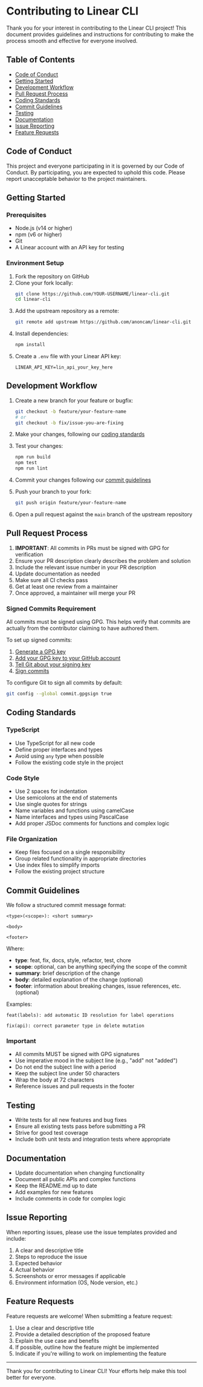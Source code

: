 # Contributing to Linear CLI

Thank you for your interest in contributing to the Linear CLI project! This document provides guidelines and instructions for contributing to make the process smooth and effective for everyone involved.

## Table of Contents

- [Code of Conduct](#code-of-conduct)
- [Getting Started](#getting-started)
- [Development Workflow](#development-workflow)
- [Pull Request Process](#pull-request-process)
- [Coding Standards](#coding-standards)
- [Commit Guidelines](#commit-guidelines)
- [Testing](#testing)
- [Documentation](#documentation)
- [Issue Reporting](#issue-reporting)
- [Feature Requests](#feature-requests)

## Code of Conduct

This project and everyone participating in it is governed by our Code of Conduct. By participating, you are expected to uphold this code. Please report unacceptable behavior to the project maintainers.

## Getting Started

### Prerequisites

- Node.js (v14 or higher)
- npm (v6 or higher)
- Git
- A Linear account with an API key for testing

### Environment Setup

1. Fork the repository on GitHub
2. Clone your fork locally:
   ```bash
   git clone https://github.com/YOUR-USERNAME/linear-cli.git
   cd linear-cli
   ```
3. Add the upstream repository as a remote:
   ```bash
   git remote add upstream https://github.com/anoncam/linear-cli.git
   ```
4. Install dependencies:
   ```bash
   npm install
   ```
5. Create a `.env` file with your Linear API key:
   ```
   LINEAR_API_KEY=lin_api_your_key_here
   ```

## Development Workflow

1. Create a new branch for your feature or bugfix:
   ```bash
   git checkout -b feature/your-feature-name
   # or
   git checkout -b fix/issue-you-are-fixing
   ```

2. Make your changes, following our [coding standards](#coding-standards)

3. Test your changes:
   ```bash
   npm run build
   npm test
   npm run lint
   ```

4. Commit your changes following our [commit guidelines](#commit-guidelines)

5. Push your branch to your fork:
   ```bash
   git push origin feature/your-feature-name
   ```

6. Open a pull request against the `main` branch of the upstream repository

## Pull Request Process

1. **IMPORTANT**: All commits in PRs must be signed with GPG for verification
2. Ensure your PR description clearly describes the problem and solution
3. Include the relevant issue number in your PR description
4. Update documentation as needed
5. Make sure all CI checks pass
6. Get at least one review from a maintainer
7. Once approved, a maintainer will merge your PR

### Signed Commits Requirement

All commits must be signed using GPG. This helps verify that commits are actually from the contributor claiming to have authored them.

To set up signed commits:

1. [Generate a GPG key](https://docs.github.com/en/authentication/managing-commit-signature-verification/generating-a-new-gpg-key)
2. [Add your GPG key to your GitHub account](https://docs.github.com/en/authentication/managing-commit-signature-verification/adding-a-new-gpg-key-to-your-github-account)
3. [Tell Git about your signing key](https://docs.github.com/en/authentication/managing-commit-signature-verification/telling-git-about-your-signing-key)
4. [Sign commits](https://docs.github.com/en/authentication/managing-commit-signature-verification/signing-commits)

To configure Git to sign all commits by default:
```bash
git config --global commit.gpgsign true
```

## Coding Standards

### TypeScript

- Use TypeScript for all new code
- Define proper interfaces and types
- Avoid using `any` type when possible
- Follow the existing code style in the project

### Code Style

- Use 2 spaces for indentation
- Use semicolons at the end of statements
- Use single quotes for strings
- Name variables and functions using camelCase
- Name interfaces and types using PascalCase
- Add proper JSDoc comments for functions and complex logic

### File Organization

- Keep files focused on a single responsibility
- Group related functionality in appropriate directories
- Use index files to simplify imports
- Follow the existing project structure

## Commit Guidelines

We follow a structured commit message format:

```
<type>(<scope>): <short summary>

<body>

<footer>
```

Where:
- **type**: feat, fix, docs, style, refactor, test, chore
- **scope**: optional, can be anything specifying the scope of the commit
- **summary**: brief description of the change
- **body**: detailed explanation of the change (optional)
- **footer**: information about breaking changes, issue references, etc. (optional)

Examples:
```
feat(labels): add automatic ID resolution for label operations

fix(api): correct parameter type in delete mutation
```

### Important
- All commits MUST be signed with GPG signatures
- Use imperative mood in the subject line (e.g., "add" not "added")
- Do not end the subject line with a period
- Keep the subject line under 50 characters
- Wrap the body at 72 characters
- Reference issues and pull requests in the footer

## Testing

- Write tests for all new features and bug fixes
- Ensure all existing tests pass before submitting a PR
- Strive for good test coverage
- Include both unit tests and integration tests where appropriate

## Documentation

- Update documentation when changing functionality
- Document all public APIs and complex functions
- Keep the README.md up to date
- Add examples for new features
- Include comments in code for complex logic

## Issue Reporting

When reporting issues, please use the issue templates provided and include:

1. A clear and descriptive title
2. Steps to reproduce the issue
3. Expected behavior
4. Actual behavior
5. Screenshots or error messages if applicable
6. Environment information (OS, Node version, etc.)

## Feature Requests

Feature requests are welcome! When submitting a feature request:

1. Use a clear and descriptive title
2. Provide a detailed description of the proposed feature
3. Explain the use case and benefits
4. If possible, outline how the feature might be implemented
5. Indicate if you're willing to work on implementing the feature

---

Thank you for contributing to Linear CLI! Your efforts help make this tool better for everyone.